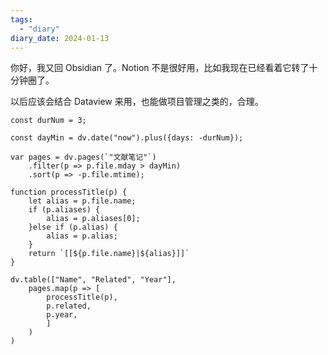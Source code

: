 ```yaml
---
tags:
  - "diary"
diary_date: 2024-01-13
---
```


你好，我又回 Obsidian 了。Notion 不是很好用，比如我现在已经看着它转了十分钟圈了。

以后应该会结合 Dataview 来用，也能做项目管理之类的，合理。

```dataviewjs
const durNum = 3;

const dayMin = dv.date("now").plus({days: -durNum});

var pages = dv.pages(`"文献笔记"`)
	.filter(p => p.file.mday > dayMin)
	.sort(p => -p.file.mtime);

function processTitle(p) {
	let alias = p.file.name;
	if (p.aliases) {
		alias = p.aliases[0];
	}else if (p.alias) {
		alias = p.alias;
	}
	return `[[${p.file.name}|${alias}]]`
}

dv.table(["Name", "Related", "Year"],
	pages.map(p => [
		processTitle(p),
		p.related,
		p.year,
		]
	)
)
```
